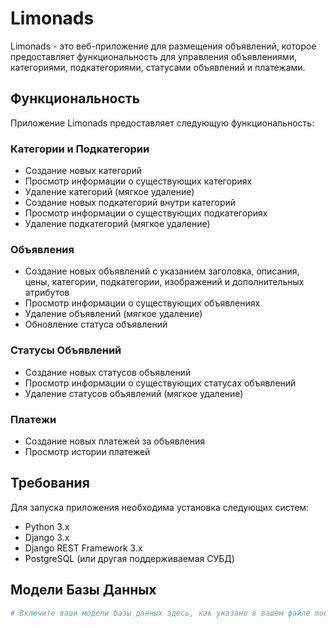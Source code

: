 # Limonads

Limonads - это веб-приложение для размещения объявлений, которое предоставляет функциональность для управления объявлениями, категориями, подкатегориями, статусами объявлений и платежами.

## Функциональность

Приложение Limonads предоставляет следующую функциональность:

### Категории и Подкатегории
- Создание новых категорий
- Просмотр информации о существующих категориях
- Удаление категорий (мягкое удаление)
- Создание новых подкатегорий внутри категорий
- Просмотр информации о существующих подкатегориях
- Удаление подкатегорий (мягкое удаление)

### Объявления
- Создание новых объявлений с указанием заголовка, описания, цены, категории, подкатегории, изображений и дополнительных атрибутов
- Просмотр информации о существующих объявлениях
- Удаление объявлений (мягкое удаление)
- Обновление статуса объявлений

### Статусы Объявлений
- Создание новых статусов объявлений
- Просмотр информации о существующих статусах объявлений
- Удаление статусов объявлений (мягкое удаление)

### Платежи
- Создание новых платежей за объявления
- Просмотр истории платежей

## Требования

Для запуска приложения необходима установка следующих систем:

- Python 3.x
- Django 3.x
- Django REST Framework 3.x
- PostgreSQL (или другая поддерживаемая СУБД)

## Модели Базы Данных

```python
# Включите ваши модели базы данных здесь, как указано в вашем файле models.py Django

